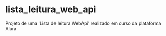 # lista_leitura_web_api
Projeto de uma 'Lista de leitura WebApi' realizado em curso da plataforma Alura
